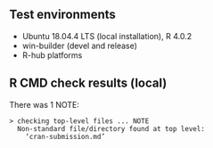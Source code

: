 ## Test environments

* Ubuntu 18.04.4 LTS (local installation), R 4.0.2
* win-builder (devel and release)
* R-hub platforms

## R CMD check results (local)

There was 1 NOTE:

```
> checking top-level files ... NOTE
  Non-standard file/directory found at top level:
    ‘cran-submission.md’
```
